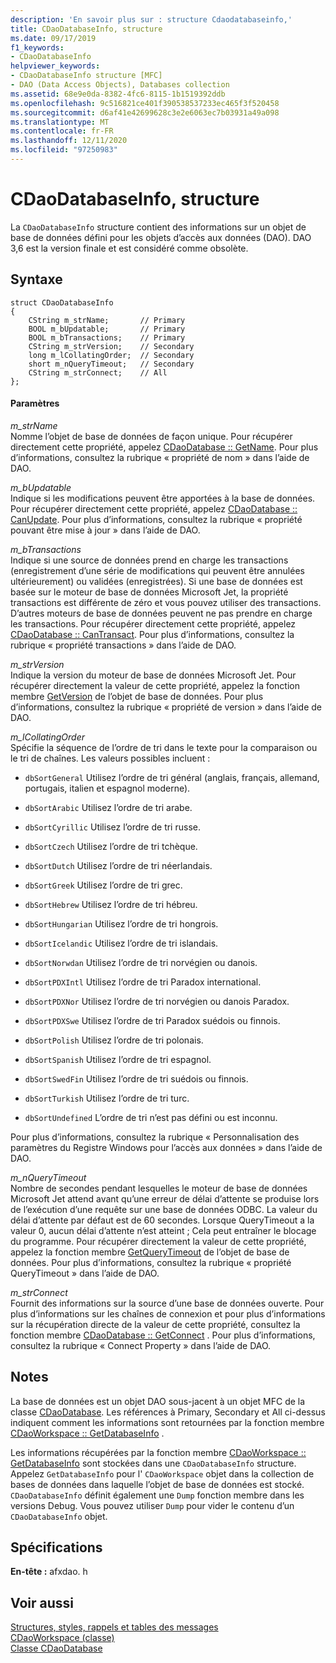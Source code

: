 ```yaml
---
description: 'En savoir plus sur : structure Cdaodatabaseinfo,'
title: CDaoDatabaseInfo, structure
ms.date: 09/17/2019
f1_keywords:
- CDaoDatabaseInfo
helpviewer_keywords:
- CDaoDatabaseInfo structure [MFC]
- DAO (Data Access Objects), Databases collection
ms.assetid: 68e9e0da-8382-4fc6-8115-1b1519392ddb
ms.openlocfilehash: 9c516821ce401f390538537233ec465f3f520458
ms.sourcegitcommit: d6af41e42699628c3e2e6063ec7b03931a49a098
ms.translationtype: MT
ms.contentlocale: fr-FR
ms.lasthandoff: 12/11/2020
ms.locfileid: "97250983"
---
```

# <a name="cdaodatabaseinfo-structure"></a>CDaoDatabaseInfo, structure

La `CDaoDatabaseInfo` structure contient des informations sur un objet de base de données défini pour les objets d’accès aux données (DAO). DAO 3,6 est la version finale et est considéré comme obsolète.

## <a name="syntax"></a>Syntaxe

```
struct CDaoDatabaseInfo
{
    CString m_strName;       // Primary
    BOOL m_bUpdatable;       // Primary
    BOOL m_bTransactions;    // Primary
    CString m_strVersion;    // Secondary
    long m_lCollatingOrder;  // Secondary
    short m_nQueryTimeout;   // Secondary
    CString m_strConnect;    // All
};
```

#### <a name="parameters"></a>Paramètres

*m_strName*<br/>
Nomme l’objet de base de données de façon unique. Pour récupérer directement cette propriété, appelez [CDaoDatabase :: GetName](../../mfc/reference/cdaodatabase-class.md#getname). Pour plus d’informations, consultez la rubrique « propriété de nom » dans l’aide de DAO.

*m_bUpdatable*<br/>
Indique si les modifications peuvent être apportées à la base de données. Pour récupérer directement cette propriété, appelez [CDaoDatabase :: CanUpdate](../../mfc/reference/cdaodatabase-class.md#canupdate). Pour plus d’informations, consultez la rubrique « propriété pouvant être mise à jour » dans l’aide de DAO.

*m_bTransactions*<br/>
Indique si une source de données prend en charge les transactions (enregistrement d’une série de modifications qui peuvent être annulées ultérieurement) ou validées (enregistrées). Si une base de données est basée sur le moteur de base de données Microsoft Jet, la propriété transactions est différente de zéro et vous pouvez utiliser des transactions. D’autres moteurs de base de données peuvent ne pas prendre en charge les transactions. Pour récupérer directement cette propriété, appelez [CDaoDatabase :: CanTransact](../../mfc/reference/cdaodatabase-class.md#cantransact). Pour plus d’informations, consultez la rubrique « propriété transactions » dans l’aide de DAO.

*m_strVersion*<br/>
Indique la version du moteur de base de données Microsoft Jet. Pour récupérer directement la valeur de cette propriété, appelez la fonction membre [GetVersion](../../mfc/reference/cdaodatabase-class.md#getversion) de l’objet de base de données. Pour plus d’informations, consultez la rubrique « propriété de version » dans l’aide de DAO.

*m_lCollatingOrder*<br/>
Spécifie la séquence de l’ordre de tri dans le texte pour la comparaison ou le tri de chaînes. Les valeurs possibles incluent :

- `dbSortGeneral` Utilisez l’ordre de tri général (anglais, français, allemand, portugais, italien et espagnol moderne).

- `dbSortArabic` Utilisez l’ordre de tri arabe.

- `dbSortCyrillic` Utilisez l’ordre de tri russe.

- `dbSortCzech` Utilisez l’ordre de tri tchèque.

- `dbSortDutch` Utilisez l’ordre de tri néerlandais.

- `dbSortGreek` Utilisez l’ordre de tri grec.

- `dbSortHebrew` Utilisez l’ordre de tri hébreu.

- `dbSortHungarian` Utilisez l’ordre de tri hongrois.

- `dbSortIcelandic` Utilisez l’ordre de tri islandais.

- `dbSortNorwdan` Utilisez l’ordre de tri norvégien ou danois.

- `dbSortPDXIntl` Utilisez l’ordre de tri Paradox international.

- `dbSortPDXNor` Utilisez l’ordre de tri norvégien ou danois Paradox.

- `dbSortPDXSwe` Utilisez l’ordre de tri Paradox suédois ou finnois.

- `dbSortPolish` Utilisez l’ordre de tri polonais.

- `dbSortSpanish` Utilisez l’ordre de tri espagnol.

- `dbSortSwedFin` Utilisez l’ordre de tri suédois ou finnois.

- `dbSortTurkish` Utilisez l’ordre de tri turc.

- `dbSortUndefined` L’ordre de tri n’est pas défini ou est inconnu.

Pour plus d’informations, consultez la rubrique « Personnalisation des paramètres du Registre Windows pour l’accès aux données » dans l’aide de DAO.

*m_nQueryTimeout*<br/>
Nombre de secondes pendant lesquelles le moteur de base de données Microsoft Jet attend avant qu’une erreur de délai d’attente se produise lors de l’exécution d’une requête sur une base de données ODBC. La valeur du délai d’attente par défaut est de 60 secondes. Lorsque QueryTimeout a la valeur 0, aucun délai d’attente n’est atteint ; Cela peut entraîner le blocage du programme. Pour récupérer directement la valeur de cette propriété, appelez la fonction membre [GetQueryTimeout](../../mfc/reference/cdaodatabase-class.md#getquerytimeout) de l’objet de base de données. Pour plus d’informations, consultez la rubrique « propriété QueryTimeout » dans l’aide de DAO.

*m_strConnect*<br/>
Fournit des informations sur la source d’une base de données ouverte. Pour plus d’informations sur les chaînes de connexion et pour plus d’informations sur la récupération directe de la valeur de cette propriété, consultez la fonction membre [CDaoDatabase :: GetConnect](../../mfc/reference/cdaodatabase-class.md#getconnect) . Pour plus d’informations, consultez la rubrique « Connect Property » dans l’aide de DAO.

## <a name="remarks"></a>Notes

La base de données est un objet DAO sous-jacent à un objet MFC de la classe [CDaoDatabase](../../mfc/reference/cdaodatabase-class.md). Les références à Primary, Secondary et All ci-dessus indiquent comment les informations sont retournées par la fonction membre [CDaoWorkspace :: GetDatabaseInfo](../../mfc/reference/cdaoworkspace-class.md#getdatabaseinfo) .

Les informations récupérées par la fonction membre [CDaoWorkspace :: GetDatabaseInfo](../../mfc/reference/cdaoworkspace-class.md#getdatabaseinfo) sont stockées dans une `CDaoDatabaseInfo` structure. Appelez `GetDatabaseInfo` pour l' `CDaoWorkspace` objet dans la collection de bases de données dans laquelle l’objet de base de données est stocké. `CDaoDatabaseInfo` définit également une `Dump` fonction membre dans les versions Debug. Vous pouvez utiliser `Dump` pour vider le contenu d’un `CDaoDatabaseInfo` objet.

## <a name="requirements"></a>Spécifications

**En-tête :** afxdao. h

## <a name="see-also"></a>Voir aussi

[Structures, styles, rappels et tables des messages](../../mfc/reference/structures-styles-callbacks-and-message-maps.md)<br/>
[CDaoWorkspace (classe)](../../mfc/reference/cdaoworkspace-class.md)<br/>
[Classe CDaoDatabase](../../mfc/reference/cdaodatabase-class.md)
